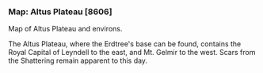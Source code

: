 ### Map: Altus Plateau [8606]

Map of Altus Plateau and environs.

The Altus Plateau, where the Erdtree's base can be found, contains the Royal Capital of Leyndell to the east, and Mt. Gelmir to the west. Scars from the Shattering remain apparent to this day.